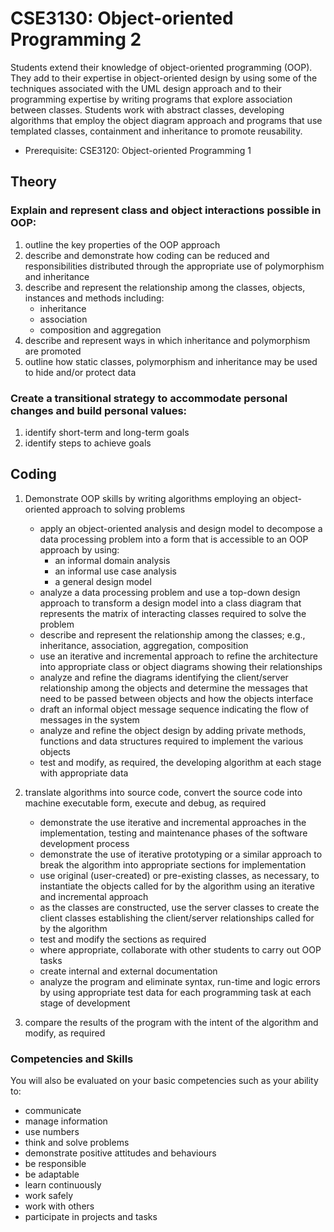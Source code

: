 # CSE3130: Object-oriented Programming 2

Students extend their knowledge of object-oriented programming (OOP). They add to their expertise in object-oriented design by using some of the techniques associated with the UML design approach and to their programming expertise by writing programs that explore association between classes. Students work with abstract classes, developing algorithms that employ the object diagram approach and programs that use templated classes, containment and inheritance to promote reusability.

* Prerequisite: CSE3120: Object-oriented Programming 1

## Theory

### Explain and represent class and object interactions possible in OOP:

1. outline the key properties of the OOP approach
1. describe and demonstrate how coding can be reduced and responsibilities distributed through the appropriate use of polymorphism and inheritance
1. describe and represent the relationship among the classes, objects, instances and methods including:
    * inheritance
    * association
    * composition and aggregation
1. describe and represent ways in which inheritance and polymorphism are promoted
1. outline how static classes, polymorphism and inheritance may be used to hide and/or protect data

### Create a transitional strategy to accommodate personal changes and build personal values:
1. identify short-term and long-term goals
1. identify steps to achieve goals

## Coding

1. Demonstrate OOP skills by writing algorithms employing an object-oriented approach to solving problems
    * apply an object-oriented analysis and design model to decompose a data processing problem into a form that is accessible to an OOP approach by using:
        * an informal domain analysis
        * an informal use case analysis
        * a general design model
    * analyze a data processing problem and use a top-down design approach to transform a design model into a class diagram that represents the matrix of interacting classes required to solve the problem
    * describe and represent the relationship among the classes; e.g., inheritance, association, aggregation, composition
    * use an iterative and incremental approach to refine the architecture into appropriate class or object diagrams showing their relationships
    * analyze and refine the diagrams identifying the client/server relationship among the objects and determine the messages that need to be passed between objects and how the objects interface
    * draft an informal object message sequence indicating the flow of messages in the system
    * analyze and refine the object design by adding private methods, functions and data structures required to implement the various objects
    * test and modify, as required, the developing algorithm at each stage with appropriate data

1. translate algorithms into source code, convert the source code into machine executable form, execute and debug, as required
    * demonstrate the use iterative and incremental approaches in the implementation, testing and maintenance phases of the software development process
    * demonstrate the use of iterative prototyping or a similar approach to break the algorithm into appropriate sections for implementation
    * use original (user-created) or pre-existing classes, as necessary, to instantiate the objects called for by the algorithm using an iterative and incremental approach
    * as the classes are constructed, use the server classes to create the client classes establishing the client/server relationships called for by the algorithm
    * test and modify the sections as required
    * where appropriate, collaborate with other students to carry out OOP tasks
    * create internal and external documentation
    * analyze the program and eliminate syntax, run-time and logic errors by using appropriate test data for each programming task at each stage of development

1. compare the results of the program with the intent of the algorithm and modify, as required

### Competencies and Skills

You will also be evaluated on your basic competencies such as your ability to:

* communicate
* manage information
* use numbers
* think and solve problems
* demonstrate positive attitudes and behaviours
* be responsible
* be adaptable
* learn continuously
* work safely
* work with others
* participate in projects and tasks